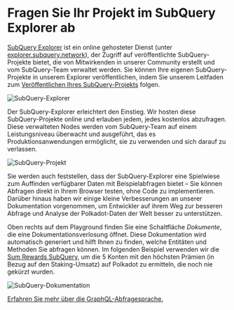 # Fragen Sie Ihr Projekt im SubQuery Explorer ab

[SubQuery Explorer](https://explorer.subquery.network) ist ein online gehosteter Dienst (unter [explorer.subquery.network](https://explorer.subquery.network)), der Zugriff auf veröffentlichte SubQuery-Projekte bietet, die von Mitwirkenden in unserer Community erstellt und vom SubQuery-Team verwaltet werden. Sie können Ihre eigenen SubQuery-Projekte in unserem Explorer veröffentlichen, indem Sie unserem Leitfaden zum [Veröffentlichen Ihres SubQuery-Projekts](../run_publish/publish.md) folgen.

![SubQuery-Explorer](https://static.subquery.network/media/explorer/explorer-header.png)

Der SubQuery-Explorer erleichtert den Einstieg. Wir hosten diese SubQuery-Projekte online und erlauben jedem, jedes kostenlos abzufragen. Diese verwalteten Nodes werden vom SubQuery-Team auf einem Leistungsniveau überwacht und ausgeführt, das es Produktionsanwendungen ermöglicht, sie zu verwenden und sich darauf zu verlassen.

![SubQuery-Projekt](https://static.subquery.network/media/explorer/explorer-project.png)

Sie werden auch feststellen, dass der SubQuery-Explorer eine Spielwiese zum Auffinden verfügbarer Daten mit Beispielabfragen bietet – Sie können Abfragen direkt in Ihrem Browser testen, ohne Code zu implementieren. Darüber hinaus haben wir einige kleine Verbesserungen an unserer Dokumentation vorgenommen, um Entwickler auf ihrem Weg zur besseren Abfrage und Analyse der Polkadot-Daten der Welt besser zu unterstützen.

Oben rechts auf dem Playground finden Sie eine Schaltfläche _Dokumente_, die eine Dokumentationsverlosung öffnet. Diese Dokumentation wird automatisch generiert und hilft Ihnen zu finden, welche Entitäten und Methoden Sie abfragen können. Im folgenden Beispiel verwenden wir die [Sum Rewards SubQuery](https://explorer.subquery.network/subquery/OnFinality-io/sum-reward), um die 5 Konten mit den höchsten Prämien (in Bezug auf den Staking-Umsatz) auf Polkadot zu ermitteln, die noch nie gekürzt wurden.

![SubQuery-Dokumentation](https://static.subquery.network/media/explorer/explorer-documentation.png)

[Erfahren Sie mehr über die GraphQL-Abfragesprache.](./graphql.md)
